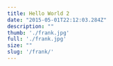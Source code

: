 ```yaml
---
title: Hello World 2
date: "2015-05-01T22:12:03.284Z"
description: ""
thumb: './frank.jpg'
full: './frank.jpg'
size: ""
slug: '/frank/'
---
```




